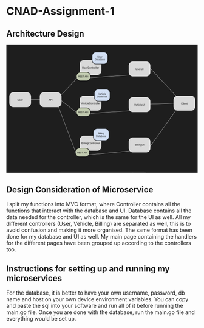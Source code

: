 # CNAD-Assignment-1

## Architecture Design
![Architecture](Images/CNADArchitecture.png)

## Design Consideration of Microservice
I split my functions into MVC format, where Controller contains all the functions that interact with the database and UI. Database contains all the data needed for the controller, which is the same for the UI as well. All my different controllers (User, Vehicle, Billing) are separated as well, this is to avoid confusion and making it more organised. The same format has been done for my database and UI as well. My main page containing the handlers for the different pages have been grouped up according to the controllers too.

## Instructions for setting up and running my microservices
 For the database, it is better to have your own username, password, db name and host on your own device environment variables. You can copy and paste the sql into your software and run all of it before running the main.go file. Once you are done with the database, run the main.go file and everything would be set up.